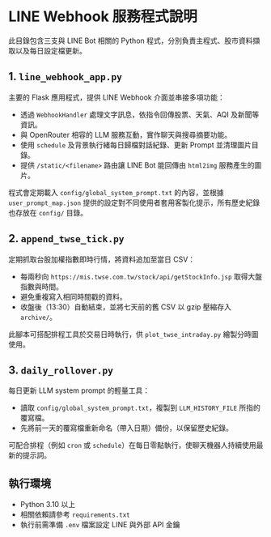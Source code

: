 # LINE Webhook 服務程式說明

此目錄包含三支與 LINE Bot 相關的 Python 程式，分別負責主程式、股市資料擷取以及每日設定檔更新。

## 1. `line_webhook_app.py`

主要的 Flask 應用程式，提供 LINE Webhook 介面並串接多項功能：

- 透過 `WebhookHandler` 處理文字訊息，依指令回傳股票、天氣、AQI 及新聞等資訊。
- 與 OpenRouter 相容的 LLM 服務互動，實作聊天與搜尋摘要功能。
- 使用 `schedule` 及背景執行緒每日歸檔對話紀錄、更新 Prompt 並清理圖片目錄。
- 提供 `/static/<filename>` 路由讓 LINE Bot 能回傳由 `html2img` 服務產生的圖片。

程式會定期載入 `config/global_system_prompt.txt` 的內容，並根據 `user_prompt_map.json` 提供的設定對不同使用者套用客製化提示，所有歷史紀錄也存放在 `config/` 目錄。

## 2. `append_twse_tick.py`

定期抓取台股加權指數即時行情，將資料追加至當日 CSV：

- 每兩秒向 `https://mis.twse.com.tw/stock/api/getStockInfo.jsp` 取得大盤指數與時間。
- 避免重複寫入相同時間戳的資料。
- 收盤後（13:30）自動結束，並將七天前的舊 CSV 以 gzip 壓縮存入 `archive/`。

此腳本可搭配排程工具於交易日時執行，供 `plot_twse_intraday.py` 繪製分時圖使用。

## 3. `daily_rollover.py`

每日更新 LLM system prompt 的輕量工具：

- 讀取 `config/global_system_prompt.txt`，複製到 `LLM_HISTORY_FILE` 所指的覆寫檔。
- 先將前一天的覆寫檔重新命名（帶入日期）備份，以保留歷史紀錄。

可配合排程（例如 `cron` 或 `schedule`）在每日零點執行，使聊天機器人持續使用最新的提示詞。

## 執行環境

- Python 3.10 以上
- 相關依賴請參考 `requirements.txt`
- 執行前需準備 `.env` 檔案設定 LINE 與外部 API 金鑰

